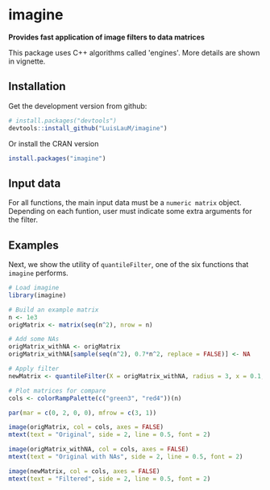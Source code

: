 imagine
=======

<!-- [![CRAN\_Status\_Badge](http://www.r-pkg.org/badges/version/imagine)](http://cran.r-project.org/package=imagine) [![](http://cranlogs.r-pkg.org/badges/imagine)](http://cran.rstudio.com/web/packages/imagine/index.html) -->
**Provides fast application of image filters to data matrices**

This package uses C++ algorithms called 'engines'. More details are shown in vignette.

Installation
------------

Get the development version from github:

``` r
# install.packages("devtools")
devtools::install_github("LuisLauM/imagine")
```

Or install the CRAN version

``` r
install.packages("imagine")
```

Input data
----------

For all functions, the main input data must be a `numeric matrix` object. Depending on each funtion, user must indicate some extra arguments for the filter.

Examples
--------

Next, we show the utility of `quantileFilter`, one of the six functions that `imagine` performs.

``` r
# Load imagine
library(imagine)

# Build an example matrix
n <- 1e3
origMatrix <- matrix(seq(n^2), nrow = n)

# Add some NAs
origMatrix_withNA <- origMatrix
origMatrix_withNA[sample(seq(n^2), 0.7*n^2, replace = FALSE)] <- NA

# Apply filter
newMatrix <- quantileFilter(X = origMatrix_withNA, radius = 3, x = 0.1, times = 1)

# Plot matrices for compare
cols <- colorRampPalette(c("green3", "red4"))(n)

par(mar = c(0, 2, 0, 0), mfrow = c(3, 1))

image(origMatrix, col = cols, axes = FALSE)
mtext(text = "Original", side = 2, line = 0.5, font = 2)

image(origMatrix_withNA, col = cols, axes = FALSE)
mtext(text = "Original with NAs", side = 2, line = 0.5, font = 2)

image(newMatrix, col = cols, axes = FALSE)
mtext(text = "Filtered", side = 2, line = 0.5, font = 2)
```
